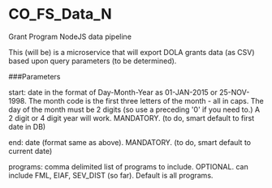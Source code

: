 # CO_FS_Data_N
Grant Program NodeJS data pipeline

This (will be) is a microservice that will export DOLA grants data (as CSV) based upon query parameters (to be determined).

###Parameters

start: date in the format of Day-Month-Year as 01-JAN-2015 or 25-NOV-1998.  The month code is the first three letters of the month - all in caps.  The day of the month must be 2 digits (so use a preceding '0' if you need to.)  A 2 digit or 4 digit year will work.  MANDATORY. (to do, smart default to first date in DB)

end: date (format same as above).  MANDATORY. (to do, smart default to current date)

programs: comma delimited list of programs to include.  OPTIONAL.  can include FML, EIAF, SEV\_DIST (so far).  Default is all programs.
